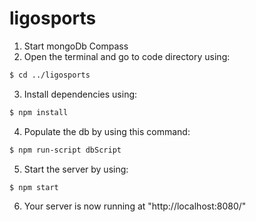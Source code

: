 # ligosports

1. Start mongoDb Compass<br />
2. Open the terminal and go to code directory using: <br />
```sh 
$ cd ../ligosports
```
3. Install dependencies using:<br />
```sh 
$ npm install
```
4. Populate the db by using this command:
```sh 
$ npm run-script dbScript
```
5. Start the server by using: <br />
```sh 
$ npm start
```
6. Your server is now running at "http://localhost:8080/"

